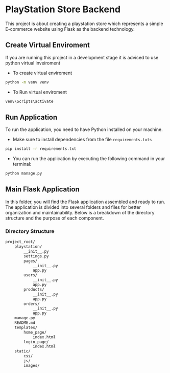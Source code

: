 # PlayStation Store Backend

This project is about creating a playstation store which represents a simple E-commerce website using Flask as the backend technology.

## Create Virtual Enviroment

If you are running this project in a development stage it is adviced to use python virtual inveiroment

- To create virtual enviroment

```bash
python -m venv venv
```

- To Run virtual enviroment

```bash
venv\Scripts\activate
```

## Run Application

To run the application, you need to have Python installed on your machine.

- Make sure to install dependencies from the file `requirements.txts`

```bash
pip install -r requirements.txt
```

- You can run the application by executing the following command in your terminal:

```bash
python manage.py
```

## Main Flask Application

In this folder, you will find the Flask application assembled and ready to run. The application is divided into several folders and files for better organization and maintainability. Below is a breakdown of the directory structure and the purpose of each component.

### Directory Structure

```txt
project_root/
    playstation/
        __init__.py
        settings.py
        pages/
            __init__.py
            app.py
        users/
            __init__.py
            app.py
        products/
            __init__.py
            app.py
        orders/
            __init__.py
            app.py
    manage.py
    README.md
    templates/
        home_page/
            index.html
        login_page/
            index.html
    static/
        css/
        js/
        images/
```